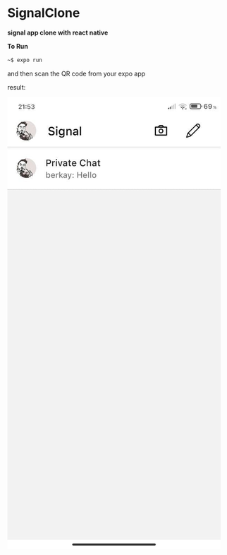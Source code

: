 # SignalClone

__signal app clone with react native__



__To Run__
```sh
~$ expo run
```

and then scan the QR code from your expo app


result:

<img src="ui.png" />

